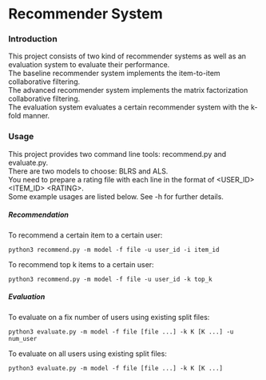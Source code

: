 # Recommender System

### Introduction

This project consists of two kind of recommender systems as well as an evaluation system to evaluate their performance.<br>
The baseline recommender system implements the item-to-item collaborative filtering.<br>
The advanced recommender system implements the matrix factorization collaborative filtering.<br>
The evaluation system evaluates a certain recommender system with the k-fold manner.

### Usage

This project provides two command line tools: recommend.py and evaluate.py. <br>
There are two models to choose: BLRS and ALS.<br>
You need to prepare a rating file with each line in the format of
\<USER_ID\> \<ITEM_ID\> \<RATING\>. <br>
Some example usages are listed below. See -h for further details.


##### Recommendation

To recommend a certain item to a certain user:
```
python3 recommend.py -m model -f file -u user_id -i item_id
```
To recommend top k items to a certain user:
```
python3 recommend.py -m model -f file -u user_id -k top_k
```


##### Evaluation

To evaluate on a fix number of users using existing split files:
```
python3 evaluate.py -m model -f file [file ...] -k K [K ...] -u num_user
```

To evaluate on all users using existing split files:
```
python3 evaluate.py -m model -f file [file ...] -k K [K ...]
```

